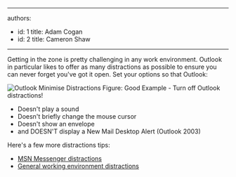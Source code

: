 

---
authors:
  - id: 1
    title: Adam Cogan
  - id: 2
    title: Cameron Shaw
---




<span class='intro'> Getting in the zone is pretty challenging in any work environment. Outlook in particular likes to offer as many distractions as possible to ensure you can never forget you've got it open. Set your options so that Outlook&#58;
 </span>

  <img src="/Standards/Communication/RulesToBetterEmail/PublishingImages/OutlookMinimiseDistractions.gif" alt="Outlook Minimise Distractions" class="ms-rteCustom-ImageArea" /> <span class="ms-rteCustom-FigureGood">Figure&#58;&#160;Good Example - Turn off Outlook distractions!</span>
<ul>
    <li>Doesn't play a sound </li>
    <li>Doesn't briefly change the mouse cursor </li>
    <li>Doesn't show an envelope </li>
    <li>and DOESN'T display a New Mail Desktop Alert (Outlook 2003) </li>
</ul>
<p>Here's a few more distractions tips&#58;</p>
<ul>
    <li><a href="http&#58;//www.ssw.com.au/ssw/Standards/Rules/RulestoBetterInstantMessenger.aspx#MinimiseMSNMessengerDistractions">MSN Messenger distractions</a> </li>
    <li><a href="/Standards/Management/RulesToSuccessfulProjects/Pages/DealWithDistractions.aspx">General working environment distractions</a> </li>
</ul>



